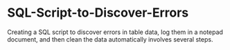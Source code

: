 # SQL-Script-to-Discover-Errors
Creating a SQL script to discover errors in table data, log them in a notepad document, and then clean the data automatically involves several steps.
